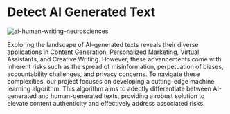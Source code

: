 
# **Detect AI Generated Text**

![ai-human-writing-neurosciences](https://github.com/KanikaGaikwad/Detect-AI-Generated-Text-/assets/138404863/44d3ea68-1b21-4e57-bb57-bf3787c5fc01)

Exploring the landscape of AI-generated texts reveals their diverse applications in Content Generation, Personalized Marketing, Virtual Assistants, and Creative Writing. However, these advancements come with inherent risks such as the spread of misinformation, perpetuation of biases, accountability challenges, and privacy concerns. To navigate these complexities, our project focuses on developing a cutting-edge machine learning algorithm. This algorithm aims to adeptly differentiate between AI-generated and human-generated texts, providing a robust solution to elevate content authenticity and effectively address associated risks.

